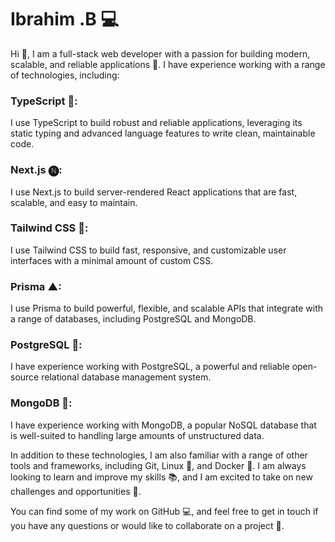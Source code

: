 # Ibrahim .B 💻

Hi 👋, I am a full-stack web developer with a passion for building modern, scalable, and reliable applications 🚀. I have experience working with a range of technologies, including:

### TypeScript 💎:
I use TypeScript to build robust and reliable applications, leveraging its static typing and advanced language features to write clean, maintainable code.

### Next.js 🅝: 
I use Next.js to build server-rendered React applications that are fast, scalable, and easy to maintain.

### Tailwind CSS 💨:
I use Tailwind CSS to build fast, responsive, and customizable user interfaces with a minimal amount of custom CSS.

### Prisma ▲:
I use Prisma to build powerful, flexible, and scalable APIs that integrate with a range of databases, including PostgreSQL and MongoDB.

### PostgreSQL 🐘:
I have experience working with PostgreSQL, a powerful and reliable open-source relational database management system.

### MongoDB 🍃:
I have experience working with MongoDB, a popular NoSQL database that is well-suited to handling large amounts of unstructured data.

In addition to these technologies, I am also familiar with a range of other tools and frameworks, including Git, Linux 🐧, and Docker 🐳. I am always looking to learn and improve my skills 📚, and I am excited to take on new challenges and opportunities 💪.

You can find some of my work on GitHub 💻, and feel free to get in touch if you have any questions or would like to collaborate on a project 🤝.
